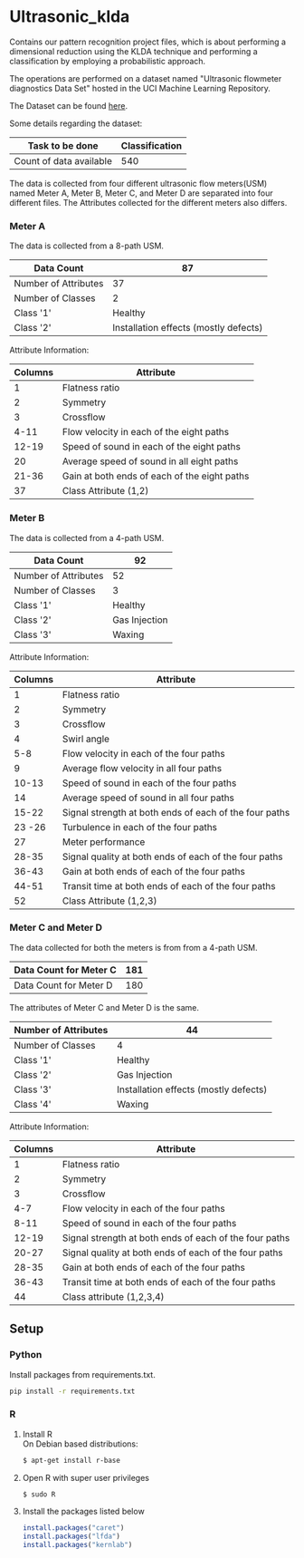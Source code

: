 # Ultrasonic_klda
Contains our pattern recognition project files, which is about performing a dimensional reduction using the KLDA technique and performing a classification by employing a probabilistic approach.

The operations are performed on a dataset named "Ultrasonic flowmeter diagnostics Data Set" hosted in the UCI Machine Learning Repository.

The Dataset can be found [here](https://archive.ics.uci.edu/ml/datasets/Ultrasonic+flowmeter+diagnostics).

Some details regarding the dataset:

Task to be done | Classification
----|----
Count of data available | 540

The data is collected from four different ultrasonic flow meters(USM) named Meter A, Meter B, Meter C, and Meter D are separated into four different files.
The Attributes collected for the different meters also differs.

### **Meter A** 

The data is collected from a 8-path USM.

Data Count | 87
---|---
Number of Attributes | 37
Number of Classes | 2
Class '1' | Healthy
Class '2' | Installation effects (mostly defects)

Attribute Information:

Columns | Attribute
---|---
 1 | Flatness ratio 
 2 | Symmetry
 3 | Crossflow
 4-11 | Flow velocity in each of the eight paths 
 12-19 | Speed of sound in each of the eight paths 
 20 | Average speed of sound in all eight paths 
 21-36 | Gain at both ends of each of the eight paths 
 37 | Class Attribute (1,2)
 

### **Meter B** 

The data is collected from a 4-path USM.

Data Count | 92
---|---
Number of Attributes | 52
Number of Classes | 3
Class '1' | Healthy
Class '2' | Gas Injection 
Class '3' | Waxing

Attribute Information:

Columns | Attribute
---|---
 1 | Flatness ratio 
 2 | Symmetry
 3 | Crossflow
 4 | Swirl angle 
 5-8 | Flow velocity in each of the four paths 
 9 | Average flow velocity in all four paths  
 10-13 | Speed of sound in each of the four paths 
 14 | Average speed of sound in all four paths 
 15-22 | Signal strength at both ends of each of the four paths 
 23 -26 | Turbulence in each of the four paths 
 27 | Meter performance 
 28-35 | Signal quality at both ends of each of the four paths 
 36-43 | Gain at both ends of each of the four paths  
 44-51 | Transit time at both ends of each of the four paths 
 52 | Class Attribute (1,2,3)
 

### **Meter C and Meter D**

The data collected for both the meters is from from a 4-path USM.

Data Count for Meter C | 181
---|---
Data Count for Meter D | 180

The attributes of Meter C and Meter D is the same.

Number of Attributes | 44
---|---
Number of Classes | 4
Class '1' | Healthy
Class '2' | Gas Injection 
Class '3' | Installation effects (mostly defects)
Class '4' | Waxing

Attribute Information:

Columns | Attribute
---|---
 1 | Flatness ratio 
 2 | Symmetry
 3 | Crossflow
 4-7 | Flow velocity in each of the four paths 
 8-11 | Speed of sound in each of the four paths 
 12-19 | Signal strength at both ends of each of the four paths 
 20-27 | Signal quality at both ends of each of the four paths 
 28-35 | Gain at both ends of each of the four paths 
 36-43 | Transit time at both ends of each of the four paths 
 44 | Class attribute (1,2,3,4)

## Setup
### Python
Install packages from requirements.txt.
```bash
pip install -r requirements.txt
```

### R
1. Install R \
On Debian based distributions:
    ```bash
    $ apt-get install r-base
    ```

2. Open R with super user privileges
    ```bash
    $ sudo R
    ```

3. Install the packages listed below
    ```R
    install.packages("caret")
    install.packages("lfda")
    install.packages("kernlab")
    ```
